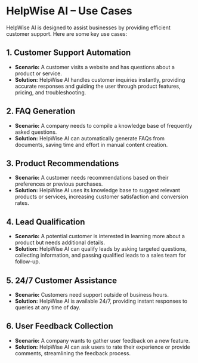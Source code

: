 # HelpWise AI – Use Cases

HelpWise AI is designed to assist businesses by providing efficient customer support. Here are some key use cases:

## 1. Customer Support Automation
- **Scenario:** A customer visits a website and has questions about a product or service.
- **Solution:** HelpWise AI handles customer inquiries instantly, providing accurate responses and guiding the user through product features, pricing, and troubleshooting.

## 2. FAQ Generation
- **Scenario:** A company needs to compile a knowledge base of frequently asked questions.
- **Solution:** HelpWise AI can automatically generate FAQs from documents, saving time and effort in manual content creation.

## 3. Product Recommendations
- **Scenario:** A customer needs recommendations based on their preferences or previous purchases.
- **Solution:** HelpWise AI uses its knowledge base to suggest relevant products or services, increasing customer satisfaction and conversion rates.

## 4. Lead Qualification
- **Scenario:** A potential customer is interested in learning more about a product but needs additional details.
- **Solution:** HelpWise AI can qualify leads by asking targeted questions, collecting information, and passing qualified leads to a sales team for follow-up.

## 5. 24/7 Customer Assistance
- **Scenario:** Customers need support outside of business hours.
- **Solution:** HelpWise AI is available 24/7, providing instant responses to queries at any time of day.

## 6. User Feedback Collection
- **Scenario:** A company wants to gather user feedback on a new feature.
- **Solution:** HelpWise AI can ask users to rate their experience or provide comments, streamlining the feedback process.
